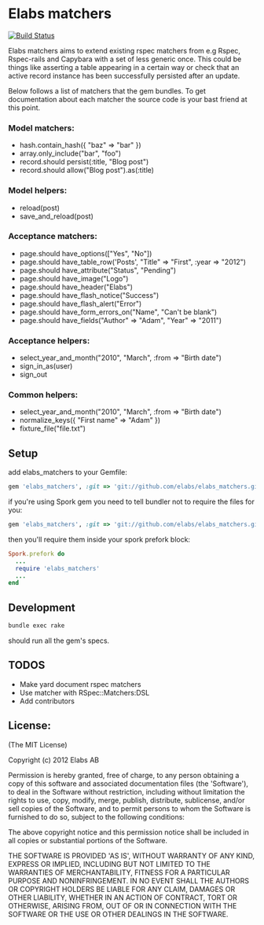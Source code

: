 # Elabs matchers

[![Build Status](https://secure.travis-ci.org/elabs/elabs_matchers.png)](http://travis-ci.org/elabs/elabs_matchers)

Elabs matchers aims to extend existing rspec matchers from e.g Rspec, Rspec-rails and Capybara with a set
of less generic once. This could be things like asserting a table appearing in a certain way or check that
an active record instance has been successfully persisted after an update.

Below follows a list of matchers that the gem bundles. To get documentation about each matcher the source code is
your bast friend at this point.

### Model matchers:
* hash.contain_hash({ "baz" => "bar" })
* array.only_include("bar", "foo")
* record.should persist(:title, "Blog post")
* record.should allow("Blog post").as(:title)

### Model helpers:
* reload(post)
* save\_and_reload(post)

### Acceptance matchers:
* page.should have_options(["Yes", "No"])
* page.should have\_table_row('Posts', "Title" => "First", :year => "2012")
* page.should have\_attribute("Status", "Pending")
* page.should have\_image("Logo")
* page.should have\_header("Elabs")
* page.should have\_flash_notice("Success")
* page.should have\_flash_alert("Error")
* page.should have\_form\_errors_on("Name", "Can't be blank")
* page.should have\_fields("Author" => "Adam", "Year" => "2011")

### Acceptance helpers:
* select\_year\_and_month("2010", "March", :from => "Birth date")
* sign\_in_as(user)
* sign_out

### Common helpers:
* select\_year\_and_month("2010", "March", :from => "Birth date")
* normalize_keys({ "First name" => "Adam" })
* fixture_file("file.txt")

## Setup

add elabs_matchers to your Gemfile:

```ruby
gem 'elabs_matchers', :git => 'git://github.com/elabs/elabs_matchers.git'
```

if you're using Spork gem you need to tell bundler not to require the files for you:

```ruby
gem 'elabs_matchers', :git => 'git://github.com/elabs/elabs_matchers.git', :require => false
```

then you'll require them inside your spork prefork block:

```ruby
Spork.prefork do
  ...
  require 'elabs_matchers'
  ...
end
```

## Development

```bash
bundle exec rake
```

should run all the gem's specs.

## TODOS
 * Make yard document rspec matchers
 * Use matcher with RSpec::Matchers:DSL
 * Add contributors

## License:

 (The MIT License)

 Copyright (c) 2012 Elabs AB

 Permission is hereby granted, free of charge, to any person obtaining
 a copy of this software and associated documentation files (the
 'Software'), to deal in the Software without restriction, including
 without limitation the rights to use, copy, modify, merge, publish,
 distribute, sublicense, and/or sell copies of the Software, and to
 permit persons to whom the Software is furnished to do so, subject to
 the following conditions:

 The above copyright notice and this permission notice shall be
 included in all copies or substantial portions of the Software.

 THE SOFTWARE IS PROVIDED 'AS IS', WITHOUT WARRANTY OF ANY KIND,
 EXPRESS OR IMPLIED, INCLUDING BUT NOT LIMITED TO THE WARRANTIES OF
 MERCHANTABILITY, FITNESS FOR A PARTICULAR PURPOSE AND NONINFRINGEMENT.
 IN NO EVENT SHALL THE AUTHORS OR COPYRIGHT HOLDERS BE LIABLE FOR ANY
 CLAIM, DAMAGES OR OTHER LIABILITY, WHETHER IN AN ACTION OF CONTRACT,
 TORT OR OTHERWISE, ARISING FROM, OUT OF OR IN CONNECTION WITH THE
 SOFTWARE OR THE USE OR OTHER DEALINGS IN THE SOFTWARE.